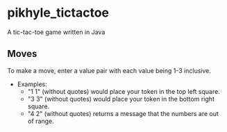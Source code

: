 # pikhyle_tictactoe
A tic-tac-toe game written in Java

## Moves
To make a move, enter a value pair with each value being 1-3 inclusive.
- Examples: 
  - "1 1" (without quotes) would place your token in the top left square.
  - "3 3" (without quotes) would place your token in the bottom right square.
  - "4 2" (without quotes) returns a message that the numbers are out of range.
